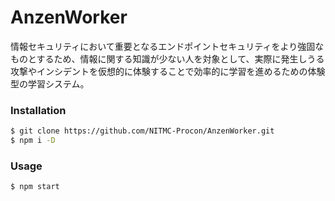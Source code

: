 # AnzenWorker

情報セキュリティにおいて重要となるエンドポイントセキュリティをより強固なものとするため、情報に関する知識が少ない人を対象として、実際に発生しうる攻撃やインシデントを仮想的に体験することで効率的に学習を進めるための体験型の学習システム。

### Installation
```bash
$ git clone https://github.com/NITMC-Procon/AnzenWorker.git
$ npm i -D
```

### Usage
```bash
$ npm start
```
